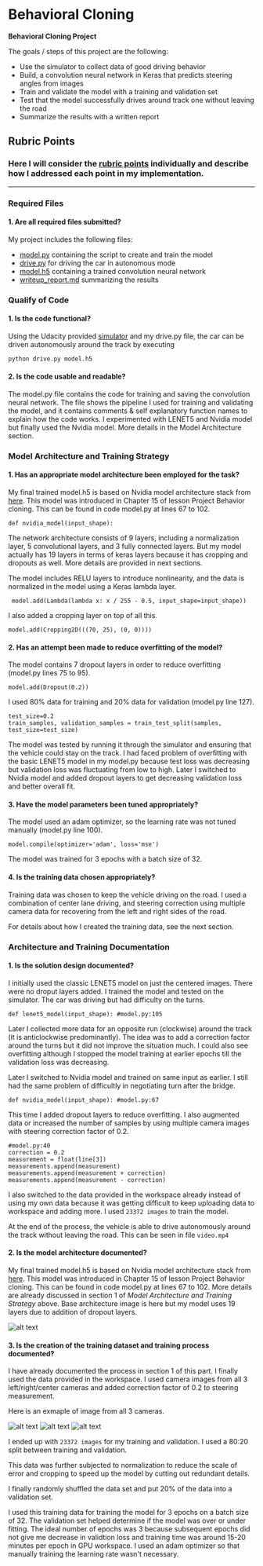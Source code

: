 # **Behavioral Cloning** 

**Behavioral Cloning Project**

The goals / steps of this project are the following:
* Use the simulator to collect data of good driving behavior
* Build, a convolution neural network in Keras that predicts steering angles from images
* Train and validate the model with a training and validation set
* Test that the model successfully drives around track one without leaving the road
* Summarize the results with a written report


[//]: # (Image References)

[image1]: ./examples/nvidia.png "Model Visualization"
[image2]: ./examples/left_2016_12_01_13_34_15_145.jpg "left"
[image3]: ./examples/center_2016_12_01_13_34_15_145.jpg "center"
[image4]: ./examples/right_2016_12_01_13_34_15_145.jpg "right"

## Rubric Points
### Here I will consider the [rubric points](https://review.udacity.com/#!/rubrics/432/view) individually and describe how I addressed each point in my implementation.  

---
### Required Files

#### 1. Are all required files submitted?

My project includes the following files:
* [model.py](https://github.com/rpanday/CarND-Behavioral-Cloning-P3/blob/master/model.py) containing the script to create and train the model
* [drive.py](https://github.com/rpanday/CarND-Behavioral-Cloning-P3/blob/master/drive.py) for driving the car in autonomous mode
* [model.h5](https://github.com/rpanday/CarND-Behavioral-Cloning-P3/blob/master/model.h5) containing a trained convolution neural network 
* [writeup_report.md](https://github.com/rpanday/CarND-Behavioral-Cloning-P3/blob/master/writeup_report.md) summarizing the results

### Qualify of Code

#### 1. Is the code functional?
Using the Udacity provided [simulator](https://github.com/udacity/self-driving-car-sim) and my drive.py file, the car can be driven autonomously around the track by executing 
```sh
python drive.py model.h5
```

#### 2. Is the code usable and readable?

The model.py file contains the code for training and saving the convolution neural network. The file shows the pipeline I used for training and validating the model, and it contains comments & self explanatory function names to explain how the code works. I experimented with LENET5 and Nvidia model but finally used the Nvidia model. More details in the Model Architecture section.

### Model Architecture and Training Strategy

#### 1. Has an appropriate model architecture been employed for the task?

My final trained model.h5 is based on Nvidia model architecture stack from [here](https://devblogs.nvidia.com/deep-learning-self-driving-cars/). This model was introduced in Chapter 15 of lesson Project Behavior cloning. This can be found in code model.py at lines 67 to 102.
```
def nvidia_model(input_shape):
```
The network architecture consists of 9 layers, including a normalization layer, 5 convolutional layers, and 3 fully connected layers. But my model actually has 19 layers in terms of keras layers because it has cropping and dropouts  as well. More details are provided in next sections.

The model includes RELU layers to introduce nonlinearity, and the data is normalized in the model using a Keras lambda layer.
```
 model.add(Lambda(lambda x: x / 255 - 0.5, input_shape=input_shape))
 ``` 
I also added a cropping layer on top of all this.
```
model.add(Cropping2D(((70, 25), (0, 0))))
```

#### 2. Has an attempt been made to reduce overfitting of the model?

The model contains 7 dropout layers in order to reduce overfitting (model.py lines 75 to 95). 
```
model.add(Dropout(0.2))
```
I used 80% data for training and 20% data for validation (model.py line 127).
```
test_size=0.2
train_samples, validation_samples = train_test_split(samples, test_size=test_size)
 ```
The model was tested by running it through the simulator and ensuring that the vehicle could stay on the track.
I had faced problem of overfitting with the basic LENET5 model in my model.py because test loss was decreasing but validation loss was fluctuating from low to high. Later I switched to Nvidia model and added dropout layers to get decreasing validation loss and better overall fit.

#### 3. Have the model parameters been tuned appropriately?

The model used an adam optimizer, so the learning rate was not tuned manually (model.py line 100).
```
model.compile(optimizer='adam', loss='mse')
```
The model was trained for 3 epochs with a batch size of 32.

#### 4. Is the training data chosen appropriately?

Training data was chosen to keep the vehicle driving on the road. I used a combination of center lane driving, and steering correction using multiple camera data for recovering from the left and right sides of the road.

For details about how I created the training data, see the next section. 

### Architecture and Training Documentation

#### 1. Is the solution design documented?

I initially used the classic LENET5 model on just the centered images. There were no droput layers added. I trained the model and tested on the simulator. The car was driving but had difficulty on the turns. 
```
def lenet5_model(input_shape): #model.py:105
```
Later I collected more data for an opposite run (clockwise) around the track (it is anticlockwise predominantly). The idea was to add a correction factor around the turns but it did not improve the situation much. I could also see overfitting although I stopped the model training at earlier epochs till the validation loss was decreasing.

Later I switched to Nvidia model and trained on same input as earlier. I still had the same problem of difficultly in negotiating turn after the bridge.
```
def nvidia_model(input_shape): #model.py:67
```

This time I added dropout layers to reduce overfitting. I also augmented data or increased the number of samples by using multiple camera images with steering correction factor of 0.2.
```
#model.py:40
correction = 0.2
measurement = float(line[3])
measurements.append(measurement)
measurements.append(measurement + correction)
measurements.append(measurement - correction)
```
I also switched to the data provided in the workspace already instead of using my own data because it was getting difficult to keep uploading data to workspace and adding more. I used `23372 images` to train the model.

At the end of the process, the vehicle is able to drive autonomously around the track without leaving the road. This can be seen in file `video.mp4`

#### 2. Is the model architecture documented?

My final trained model.h5 is based on Nvidia model architecture stack from [here](https://devblogs.nvidia.com/deep-learning-self-driving-cars/). This model was introduced in Chapter 15 of lesson Project Behavior cloning. This can be found in code model.py at lines 67 to 102.
More details are already discussed in section 1 of *Model Architecture and Training Strategy* above.
Base architecture image is here but my model uses 19 layers due to addition of dropout layers.

![alt text][image1]


#### 3. Is the creation of the training dataset and training process documented?

I have already documented the process in section 1 of this part. I finally used the data provided in the workspace. I used camera images from all 3 left/right/center cameras and added correction factor of 0.2 to steering measurement.

Here is an exmaple of image from all 3 cameras.

![alt text][image2]
![alt text][image3]
![alt text][image4]

I ended up with `23372 images` for my training and validation. I used a 80:20 split between training and validation.

This data was further subjected to normalization to reduce the scale of error and cropping to speed up the model by cutting out redundant details.

I finally randomly shuffled the data set and put 20% of the data into a validation set. 

I used this training data for training the model for 3 epochs on a batch size of 32. The validation set helped determine if the model was over or under fitting. The ideal number of epochs was 3 because subsequent epochs did not give me decrease in validtion loss and training time was around 15-20 minutes per epoch in GPU workspace. I used an adam optimizer so that manually training the learning rate wasn't necessary.
